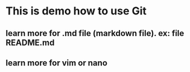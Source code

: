 # This is demo how to use Git
## learn more for .md file (markdown file). ex: file README.md
## learn more for vim or nano